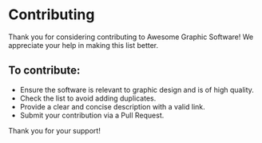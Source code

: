 # Contributing

Thank you for considering contributing to Awesome Graphic Software! We appreciate your help in making this list better.

## To contribute:

- Ensure the software is relevant to graphic design and is of high quality.
- Check the list to avoid adding duplicates.
- Provide a clear and concise description with a valid link.
- Submit your contribution via a Pull Request.

Thank you for your support!
